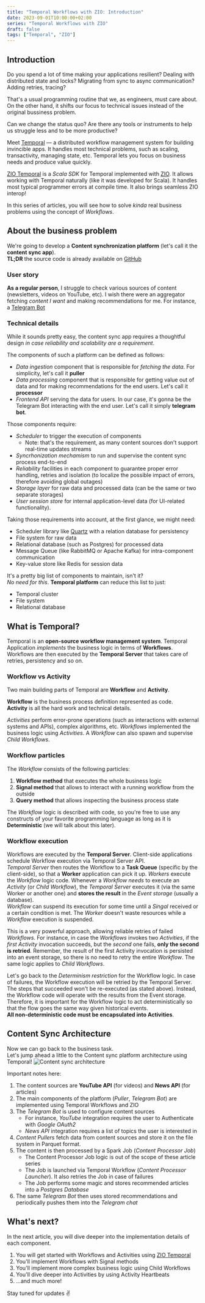 ```yaml
---
title: "Temporal Workflows with ZIO: Introduction"
date: 2023-09-01T10:00:00+02:00
series: "Temporal Workflows with ZIO"
draft: false
tags: ["Temporal", "ZIO"]
---
```


## Introduction
Do you spend a lot of time making your applications resilient? Dealing with distributed state and locks? Migrating from sync to async communication? Adding retries, tracing?  

That's a usual programming routine that we, as engineers, must care about. On the other hand, it shifts our focus to technical issues instead of the original bussiness problem.  

Can we change the status quo? Are there any tools or instruments to help us struggle less and to be more productive?  

Meet [Temporal](https://temporal.io) — a distributed workflow management system for building invincible apps. It handles most technical problems, such as scaling, transactivity, managing state, etc. Temporal lets you focus on business needs and produce value quickly.  

[ZIO Temporal](https://zio-temporal.vhonta.dev/) is a *Scala SDK* for Temporal implemented with [ZIO](https://zio.dev). It allows working with Temporal naturally (like it was developed for Scala). It handles most typical programmer errors at compile time. It also brings seamless ZIO interop!

In this series of articles, you will see how to solve *kinda* real business problems using the concept of *Workflows*. 


## About the business problem
We're going to develop a **Content synchronization platform** (let's call it the **content sync app**).  
**TL;DR** the source code is already available on [GitHub](https://github.com/vitaliihonta/zio-temporal-samples/tree/main/content-sync)

### User story
**As a regular person**, I struggle to check various sources of content (newsletters, videos on YouTube, etc). I wish there were an aggregator fetching *content I want* and making recommendations for me. For instance, a [Telegram Bot](https://telegram.org/faq#bots)

### Technical details
While it sounds pretty easy, the content sync app requires a thoughtful design *in case reliability and scalability are a requirement*.  

The components of such a platform can be defined as follows:
- *Data ingestion* component that is responsible for *fetching the data*. For simplicity, let's call it **puller**
- *Data processing* component that is responsible for getting value out of data and for making recommendations for the end users. Let's call it **processor**
- *Frontend API* serving the data for users. In our case, it's gonna be the Telegram Bot interacting with the end user. Let's call it simply **telegram bot**.

Those components require:
- *Scheduler* to trigger the execution of components
  - Note: that's the requirement, as many content sources don't support real-time updates streams
- *Syncrhonization mechamism* to run and supervise the content sync process end-to-end
- *Reliability* facilities in each component to guarantee proper error handling, retries and isolation (to localize the possible impact of errors, therefore avoiding global outages)
- *Storage layer* for raw data and processed data (can be the same or two separate storages)
- *User session store* for internal application-level data (for UI-related functionality). 

Taking those requirements into account, at the first glance, we might need:
- Scheduler library like [Quartz](http://www.quartz-scheduler.org/) with a relation database for persistency
- File system for raw data
- Relational database (such as Postgres) for processed data
- Message Queue (like RabbitMQ or Apache Kafka) for intra-component communication
- Key-value store like Redis for session data

It's a pretty big list of components to maintain, isn't it?  
*No need for this*. **Temporal platform** can reduce this list to just:
- Temporal cluster
- File system
- Relational database

## What is Temporal?
Temporal is an **open-source workflow management system**. 
Temporal Application *implements* the business logic in terms of **Workflows**.
Workflows are then executed by the **Temporal Server** that takes care of retries, persistency and so on.

### Workflow vs Activity
Two main building parts of Temporal are **Workflow** and **Activity**.   

**Workflow** is the business process definition represented as code.  
**Activity** is all the hard work and technical details.  

*Activities* perform error-prone operations (such as interactions with external systems and APIs), complex algorithms, etc. 
*Workflows* implemented the business logic using *Activities*. A *Workflow* can also spawn and supervise *Child Workflows*.  

### Workflow particles
The *Workflow* consists of the following particles:
1. **Workflow method** that executes the whole business logic
2. **Signal method** that allows to interact with a running workflow from the outside
3. **Query method** that allows inspecting the business process state

The *Workflow* logic is described with code, so you're free to use any constructs of your favorite programming language as long as it is **Deterministic** (we will talk about this later).

### Workflow execution
Workflows are executed by the **Temporal Server**. 
Client-side applications schedule Workflow execution via Temporal Server API.  
*Temporal Server* then routes the Workflow to a **Task Queue** (specific by the client-side), so that a **Worker** application can pick it up.
*Workers* execute the *Workflow* logic code. Whenever a *Workflow needs* to execute an *Activity* (or *Child Workflow*), the *Temporal Server* executes it (via the same Worker or another one) and **stores the result** in the *Event storage* (usually a database).  
*Workflow* can suspend its execution for some time until a *Singal* received or a certain condition is met. The *Worker* doesn't waste resources while a *Workflow* execution is suspended.  

This is a very powerful approach, allowing reliable retries of failed *Workflows*. 
For instance, in case the *Workflows* invokes two *Activities*, if the *first Activity* invocation succeeds, but the *second* one fails, **only the second is retried**. Remember, the result of the first Activity invocation is persisted into an event storage, so there is no need to retry the entire *Workflow*. The same logic applies to *Child Workflows*.

Let's go back to the *Determinism restriction* for the Workflow logic. In case of failures, the Workflow execution will be retried by the Temporal Server. The steps that succeeded won't be re-executed (as stated above). Instead, the Workflow code will operate with the results from the Event storage.  
Therefore, it is important for the Workflow logic to act deterministically so that the flow goes the same way given historical events.  
**All non-deterministic code must be encapsulated into Activities**.   

## Content Sync Architecture
Now we can go back to the business task.  
Let's jump ahead a little to the Content sync platform architecture using Temporal!
![Content sync architecture](/images/content_sync_architecture.jpg)

Important notes here:
1. The content sources are **YouTube API** (for videos) and **News API** (for articles)
2. The main components of the platform (*Puller*, *Telegram Bot*) are 
implemented using Temporal Workflows and ZIO
3. The *Telegram Bot* is used to configure content sources
    - For instance, *YouTube* integration requires the user to Authenticate with *Google OAuth2* 
    - *News API* integration requires a list of topics the user is interested in 
4. *Content Pullers* fetch data from content sources and store it on the file system in Parquet format.
5. The content is then processed by a Spark Job (*Content Processor Job*)  
    - The Content Processor Job logic is out of the scope of these article series
    - The Job is launched via Temporal Workflow (*Content Processor Launcher*). It also retries the Job in case of failures
    - The Job performs some magic and stores recommended articles into a *Postgres Database*
6. The same *Telegram Bot* then uses stored recommendations and periodically pushes them into the *Telegram chat*


## What's next?
In the next article, you will dive deeper into the implementation details of each component.  
1. You will get started with Workflows and Activities using [ZIO Temporal](https://zio-temporal.vhonta.dev/)
2. You'll implement Workflows with Signal methods
3. You'll implement more complex business logic using Child Workflows
4. You'll dive deeper into Activities by using Activity Heartbeats
5. ...and much more!

Stay tuned for updates ✌️